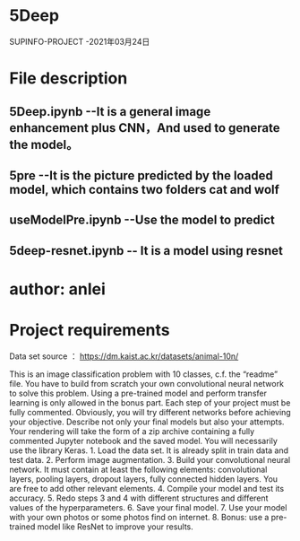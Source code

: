 # 5Deep
SUPINFO-PROJECT -2021年03月24日

# File description
  ## 5Deep.ipynb --It is a general image enhancement plus CNN，And used to generate the model。
  ## 5pre --It is the picture predicted by the loaded model, which contains two folders cat and wolf
  ## useModelPre.ipynb --Use the model to predict
  ## 5deep-resnet.ipynb -- It is a model using resnet

# author: anlei


# Project requirements
Data set source  ：  https://dm.kaist.ac.kr/datasets/animal-10n/

This is an image classification problem with 10 classes, c.f. the “readme” file.
You have to build from scratch your own convolutional neural network to solve this problem. Using a pre-trained model and perform transfer learning is only allowed in the bonus part.
Each step of your project must be fully commented.
Obviously, you will try different networks before achieving your objective. Describe not only your final models but also your attempts.
Your rendering will take the form of a zip archive containing a fully commented Jupyter notebook and the saved model.
You will necessarily use the library Keras.
          1. Load the data set. It is already split in train data and test data.
          2. Perform image augmentation.
          3. Build your convolutional neural network. It must contain at least the following
          elements: convolutional layers, pooling layers, dropout layers, fully connected hidden
          layers. You are free to add other relevant elements.
          4. Compile your model and test its accuracy.
          5. Redo steps 3 and 4 with different structures and different values of the
          hyperparameters.
          6. Save your final model.
          7. Use your model with your own photos or some photos find on internet.
          8. Bonus: use a pre-trained model like ResNet to improve your results.
